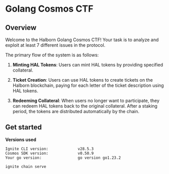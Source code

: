 # Golang Cosmos CTF
## Overview

Welcome to the Halborn Golang Cosmos CTF! Your task is to analyze and exploit at least 7 different issues in the protocol.

The primary flow of the system is as follows:

1. **Minting HAL Tokens**: Users can mint HAL tokens by providing specified collateral.

2. **Ticket Creation**: Users can use HAL tokens to create tickets on the Halborn blockchain, paying for each letter of the ticket description using HAL tokens.

3. **Redeeming Collateral**: When users no longer want to participate, they can redeem HAL tokens back to the original collateral. After a staking period, the tokens are distributed automatically by the chain.

## Get started
**Versions used**
```
Ignite CLI version:             v28.5.3
Cosmos SDK version:             v0.50.9
Your go version:                go version go1.23.2
```

```
ignite chain serve
```